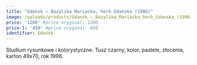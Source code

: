 ```yaml
---
title: "Gdańsk – Bazylika Mariacka, herb Gdańska (1996)"
image: /uploads/products/Gdansk_–_Bazylika_Mariacka_herb_Gdanska_(1996).jpg
price: '1200' #price oryginal: 1200
price-1: '450' #price oryginal: 450
identifier: Gdańsk
---
```


Studium rysunkowe i kolorystyczne. Tusz czarny, kolor, pastele, złocenia, karton 49x70, rok 1996.